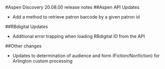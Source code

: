 #Aspen Discovery 20.08.00 release notes
##Aspen API Updates
- Add a method to retrieve patron barcode by a given patron id

##RBdigital Updates
- Additional error trapping when loading RBdigital ID from the API

##Other changes
- Updates to determination of audience and form (Fiction/Nonfiction) for Arlington custom processing